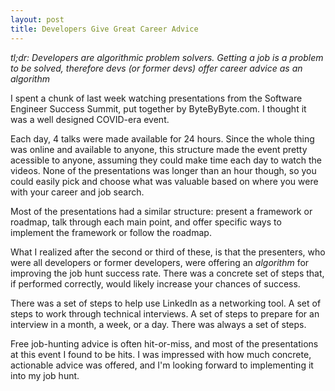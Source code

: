 ```yaml
---
layout: post
title: Developers Give Great Career Advice
---
```


_tl;dr: Developers are algorithmic problem solvers. Getting a job is a problem to be solved, therefore devs (or former devs) offer career advice as an algorithm_

I spent a chunk of last week watching presentations from the Software Engineer Success Summit, put together by ByteByByte.com. I thought it was a well designed COVID-era event.

Each day, 4 talks were made available for 24 hours. Since the whole thing was online and available to anyone, this structure made the event pretty acessible to anyone, assuming they could make time each day to watch the videos. None of the presentations was longer than an hour though, so you could easily pick and choose what was valuable based on where you were with your career and job search.

Most of the presentations had a similar structure: present a framework or roadmap, talk through each main point, and offer specific ways to implement the framework or follow the roadmap.

What I realized after the second or third of these, is that the presenters, who were all developers or former developers, were offering an _algorithm_ for improving the job hunt success rate. There was a concrete set of steps that, if performed correctly, would likely increase your chances of success.

There was a set of steps to help use LinkedIn as a networking tool. A set of steps to work through technical interviews. A set of steps to prepare for an interview in a month, a week, or a day. There was always a set of steps.

Free job-hunting advice is often hit-or-miss, and most of the presentations at this event I found to be hits. I was impressed with how much concrete, actionable advice was offered, and I'm looking forward to implementing it into my job hunt.
